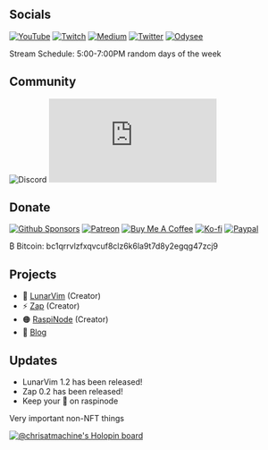 ## Socials
[![YouTube](https://img.shields.io/badge/YouTube-FF0000?style=for-the-badge&logo=youtube&logoColor=white)](https://www.youtube.com/@chrisatmachine)
[![Twitch](https://img.shields.io/badge/Twitch-6441A4?style=for-the-badge&logo=twitch&logoColor=white)](https://www.twitch.tv/chrisatmachine)
[![Medium](https://img.shields.io/badge/Medium-000000?style=for-the-badge&logo=medium&logoColor=white)](https://medium.com/@chris.machine)
[![Twitter](https://img.shields.io/badge/Twitter-1DA1F2?style=for-the-badge&logo=twitter&logoColor=white)](https://twitter.com/chrisatmachine)
[![Odysee](https://img.shields.io/badge/Odysee-E88F26?style=for-the-badge&logo=odysee&logoColor=white)](https://odysee.com/@chrisatmachine:f)

Stream Schedule: 5:00-7:00PM random days of the week

## Community

![Discord](https://img.shields.io/discord/701530051140780102?color=5260E6&label=Discord&logo=discord&logoColor=white&style=for-the-badge)
![Matrix](https://img.shields.io/matrix/atmachine-general:matrix.org?color=%230DBD8B&label=Matrix&logo=matrix&style=for-the-badge)

## Donate

[![Github Sponsors](https://img.shields.io/badge/Sponsors-EA4AAA?style=for-the-badge&logo=github-sponsors&logoColor=white)](https://github.com/sponsors/ChristianChiarulli)
[![Patreon](https://img.shields.io/badge/Patreon-FF424D?style=for-the-badge&logo=patreon&logoColor=white)](https://patreon.com/chrisatmachine)
[![Buy Me A Coffee](https://img.shields.io/badge/Buy_Me_A_Coffee-FFDD00?style=for-the-badge&logo=buymeacoffee&logoColor=black)](https://buymeacoffee.com/chrisatmachine)
[![Ko-fi](https://img.shields.io/badge/Kofi-Ff5E5B?style=for-the-badge&logo=kofi&logoColor=white)](https://ko-fi.com/chrisatmachine)
[![Paypal](https://img.shields.io/badge/Paypal-00457C?style=for-the-badge&logo=paypal&logoColor=white)](https://paypal.com/paypalme/chrisatmachine)

₿  Bitcoin: bc1qrrvlzfxqvcuf8clz6k6la9t7d8y2egqg47zcj9

## Projects
  - 🌙 [LunarVim](https://www.lunarvim.org) (Creator)
  - ⚡ [Zap](https://www.zapzsh.org) (Creator)
  - 🟠 [RaspiNode](https://raspinode.org) (Creator)
  - 📔 [Blog](https://www.chrisatmachine.com/)

## Updates
  - LunarVim 1.2 has been released!
  - Zap 0.2 has been released!
  - Keep your 👀 on raspinode

Very important non-NFT things

[![@chrisatmachine's Holopin board](https://holopin.io/api/user/board?user=chrisatmachine)](https://holopin.io/@chrisatmachine)
